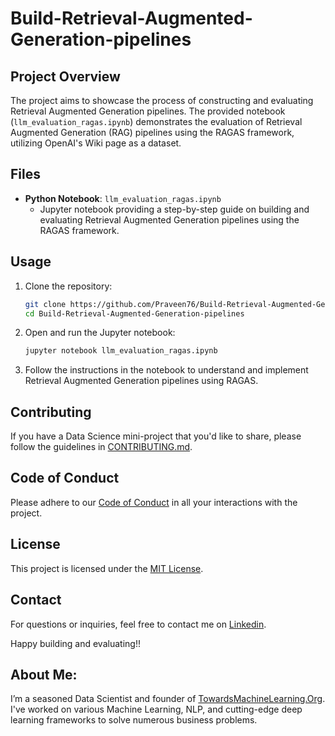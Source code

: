 # Build-Retrieval-Augmented-Generation-pipelines

## Project Overview

The project aims to showcase the process of constructing and evaluating Retrieval Augmented Generation pipelines. The provided notebook (`llm_evaluation_ragas.ipynb`) demonstrates the evaluation of Retrieval Augmented Generation (RAG) pipelines using the RAGAS framework, utilizing OpenAI's Wiki page as a dataset.

## Files

- **Python Notebook**: `llm_evaluation_ragas.ipynb`
  - Jupyter notebook providing a step-by-step guide on building and evaluating Retrieval Augmented Generation pipelines using the RAGAS framework.

## Usage

1. Clone the repository:

   ```bash
   git clone https://github.com/Praveen76/Build-Retrieval-Augmented-Generation-pipelines.git
   cd Build-Retrieval-Augmented-Generation-pipelines
   ```

2. Open and run the Jupyter notebook:

   ```bash
   jupyter notebook llm_evaluation_ragas.ipynb
   ```

3. Follow the instructions in the notebook to understand and implement Retrieval Augmented Generation pipelines using RAGAS.

## Contributing

If you have a Data Science mini-project that you'd like to share, please follow the guidelines in [CONTRIBUTING.md](https://github.com/Praveen76/Data-Science-Mini-Projects/blob/main/contributing.md).

## Code of Conduct
Please adhere to our [Code of Conduct](https://github.com/Praveen76/Data-Science-Mini-Projects/blob/main/CODE_OF_CONDUCT.md) in all your interactions with the project.

## License

This project is licensed under the [MIT License](LICENSE).

## Contact

For questions or inquiries, feel free to contact me on [Linkedin](https://www.linkedin.com/in/praveen-kumar-anwla-49169266/).

Happy building and evaluating!!

## **About Me**:
I’m a seasoned Data Scientist and founder of [TowardsMachineLearning.Org](https://towardsmachinelearning.org/). I've worked on various Machine Learning, NLP, and cutting-edge deep learning frameworks to solve numerous business problems.


